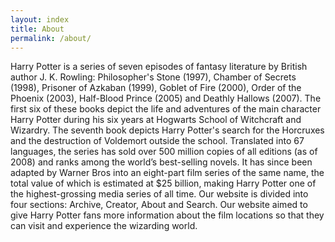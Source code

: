 ```yaml
---
layout: index
title: About
permalink: /about/
---
```


Harry Potter is a series of seven episodes of fantasy literature by British author J. K. Rowling: Philosopher's Stone (1997), Chamber of Secrets (1998), Prisoner of Azkaban (1999), Goblet of Fire (2000), Order of the Phoenix (2003), Half-Blood Prince (2005) and Deathly Hallows (2007).
The first six of these books depict the life and adventures of the main character Harry Potter during his six years at Hogwarts School of Witchcraft and Wizardry. The seventh book depicts Harry Potter's search for the Horcruxes and the destruction of Voldemort outside the school.
Translated into 67 languages, the series has sold over 500 million copies of all editions (as of 2008) and ranks among the world’s best-selling novels. It has since been adapted by Warner Bros into an eight-part film series of the same name, the total value of which is estimated at $25 billion, making Harry Potter one of the highest-grossing media series of all time.
Our website is divided into four sections: Archive, Creator, About and Search. Our website aimed to give Harry Potter fans more information about the film locations so that they can visit and experience the wizarding world.

